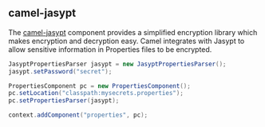 ## camel-jasypt

The [camel-jasypt](http://camel.apache.org/jasypt.html) component provides a simplified encryption library which makes encryption and decryption easy. Camel integrates with Jasypt to allow sensitive information in Properties files to be encrypted.

```java
JasyptPropertiesParser jasypt = new JasyptPropertiesParser();
jasypt.setPassword("secret");

PropertiesComponent pc = new PropertiesComponent();
pc.setLocation("classpath:mysecrets.properties");
pc.setPropertiesParser(jasypt);

context.addComponent("properties", pc);
```
